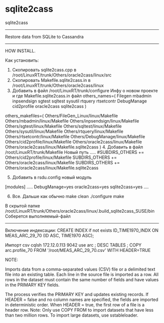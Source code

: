 # sqlite2cass
 sqlite2cass
 
------------------------------------------------------------------------------------------
 
Restore data from SQLite to Cassandra 
 
------------------------------------------------------------------------------------------ 

HOW INSTALL.

Как установить:
1.	Скопировать sqlite2cass.cpp в /root/LinuxRT/trunk/Others/oracle2cass/linux/src
2.	Скопировать Makefile.sqlite2cass.in в /root/LinuxRT/trunk/Others/oracle2cass/linux 
3.	Добавить в файл  /root/LinuxRT/trunk/configure
Инфу о новом проекте и где Makefile.sqlite2cass.in файл
others_names=(
Filegen
mbadmin
inpsendsign
sgtest
sqltest
sysutil
rtquery
rtsetcontr
DebugManage
cid2profile
oracle2cass
sqlite2cass
)

others_makefiles=(
Others/FileGen_Linux/linux/Makefile
Others/mbadmin/linux/Makefile
Others/inpsendsign/linux/Makefile
Others/sgtest/linux/Makefile
Others/sqltest/linux/Makefile
Others/sysutil/linux/Makefile
Others/rtquery/linux/Makefile
Others/rtsetcontr/linux/Makefile
Others/DebugManage/linux/Makefile
Others/cid2profile/linux/Makefile
Others/oracle2cass/linux/Makefile
Others/oracle2cass/linux/Makefile.sqlite2cass
)
4.	Добавить в файл /root/LinuxRT/trunk/Makefile
Новый путь
…..
#SUBDIRS_OTHERS += Others/cid2profile/linux/Makefile
SUBDIRS_OTHERS += Others/oracle2cass/linux/Makefile
SUBDIRS_OTHERS += Others/oracle2cass/linux/Makefile.sqlite2cass

5.	Добавить в rsdu.config новый модуль

[modules]
…..
DebugManage=yes
oracle2cass=yes
sqlite2cass=yes
….

6.	Все. Дальше как обычно
make clean
./configure
make

В скрытой папке /root/LinuxRT/trunk/Others/oracle2cass/linux/.build_sqlite2cass_SUSE/bin
Соберется выполняемый-файл 

------------------

Включение индексации:
 CREATE INDEX if not exists ID_TIME1970_INDX ON MEAS_ARC_29_70 (ID ASC, TIME1970 ASC);
 
Импорт csv
cqlsh 172.12.0.113 9042
use arc ;
DESC TABLES ;
COPY arc.profile_70 FROM '/root/MEAS_ARC_29_70.csv' WITH HEADER=TRUE

NOTE:

Imports data from a comma-separated values (CSV) file or a delimited text file into an existing table. 
Each line in the source file is imported as a row. 
All rows in the dataset must contain the same number of fields and have values in the PRIMARY KEY fields.

The process verifies the PRIMARY KEY and updates existing records. 
If HEADER = false and no column names are specified, the fields are imported in deterministic order. 
When HEADER = true, the first row of a file is a header row.
Note: Only use COPY FROM to import datasets that have less than two million rows. 
To import large datasets, use sstableloader.